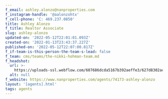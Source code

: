 ```yaml
---
f_email: ashley.alonzo@nanproperties.com
f_instagram-handle: '@aalonzohtx'
f_cell-phone: 'C: 469.237.0850'
title: Ashley Alonzo
f_title: Realtor Associate
slug: ashley-alonzo
updated-on: '2022-05-12T22:01:01.093Z'
created-on: '2022-01-13T23:43:37.227Z'
published-on: '2022-05-12T22:07:00.817Z'
f_if-team-is-this-person-the-team-s-lead: false
f_team: cms/teams/the-nikki-hohman-team.md
f_headshot:
  url: >-
    https://uploads-ssl.webflow.com/607686dcda5167b392aeffe3/627d8302ac020583d8113525_optimized_4e6ea6d0fece3bdca97cf0578906ed13.jpeg
  alt: null
f_website: https://www.nanproperties.com/agents/74173-ashley-alonzo
layout: '[agents].html'
tags: agents
---
```



